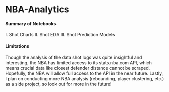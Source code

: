 # NBA-Analytics

#### Summary of Notebooks
I. Shot Charts
II. Shot EDA
III. Shot Prediction Models

#### Limitations
Though the analysis of the data shot logs was quite insightful and interesting, the NBA has limited access to its stats.nba.com API, which means
crucial data like closest defender distance cannot be scraped. Hopefully, the NBA will allow full access to the API in the near future.
Lastly, I plan on conducting more NBA analysis (rebounding, player clustering, etc.) as a side project, so look out for more in the future!
